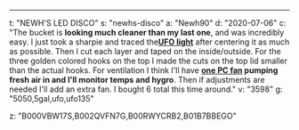 ---
t: "NEWH'S LED DISCO"
s: "newhs-disco"
a: "Newh90"
d: "2020-07-06"
c: "The bucket is <strong>looking much cleaner than my last one</strong>, and was incredibly easy. I just took a sharpie and traced the<strong><a href='http://amzn.to/2mlHZfw'>UFO light</a></strong> after centering it as much as possible. Then I cut each layer and taped on the inside/outside. For the three golden colored hooks on the top I made the cuts on the top lid smaller than the actual hooks. For ventilation I think I'll have <strong><a href='http://www.amazon.com/gp/product/B002R9RBO0/ref=as_li_tl?ie=UTF8&camp=1789&creative=390957&creativeASIN=B002R9RBO0&linkCode=as2&tag=spacbuck-20&linkId=7A2LO6CV2AZYV5CP'>one PC fan</a> pumping fresh air in and I'll monitor temps and hygro</strong>. Then if adjustments are needed I'll add an extra fan. I bought 6 total this time around."
v: "3598"
g: "5050,5gal,ufo,ufo135"

z: "B000VBW17S,B002QVFN7G,B00RWYCRB2,B01B7BBEGO"
